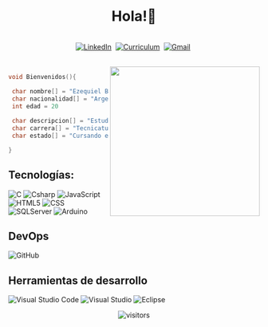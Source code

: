 <p>
  <h1 align="center"><b>Hola!👋</b></h1>
</p>



<p align="center">
<br>
<a href="https://www.linkedin.com/in/ezequielbamio/"><img src="https://img.shields.io/badge/linkedin-%230077B5.svg?&style=for-the-badge&logo=linkedin&logoColor=white" alt="LinkedIn" /></a>&nbsp;
<a href="https://drive.google.com/file/d/14lvs87J9qxsXk4NalTpTEdL4V6yuiSep/view"><img src="https://img.shields.io/badge/Curriculum-4EA94B.svg?&style=for-the-badge&logo=Google-Drive&logoColor=white" alt="Curriculum"/></a>&nbsp;
<a href="mailto:bamioezequielok@gmail.com?subject=Hola%20Ezequiel"><img src="https://img.shields.io/badge/gmail-%23D14836.svg?&style=for-the-badge&logo=gmail&logoColor=white" alt="Gmail"/></a>&nbsp;
</p>

<br>

<img align="right" width="300" src="https://raw.githubusercontent.com/MicaelliMedeiros/micaellimedeiros/master/image/computer-illustration.png" />

```c
void Bienvenidos(){

 char nombre[] = "Ezequiel Bamio"
 char nacionalidad[] = "Argentina"
 int edad = 20
 
 char descripcion[] = "Estudiante de la Universidad Tecnológica Nacional (FRA)."
 char carrera[] = "Tecnicatura Universitaria en Programación."
 char estado[] = "Cursando el 2do cuatrimetres."

}
```

## **Tecnologías:**  

  ![C](https://img.shields.io/badge/-C-333333?style=flat&logo=C%2B%2B&logoColor=00599C)
  ![Csharp](https://img.shields.io/badge/-Csharp-333333?style=flat&logo=Csharp&logoColor=7A49BF)
  ![JavaScript](https://img.shields.io/badge/-JavaScript-333333?style=flat&logo=javascript)
  ![HTML5](https://img.shields.io/badge/-HTML5-333333?style=flat&logo=HTML5)
  ![CSS](https://img.shields.io/badge/-CSS-333333?style=flat&logo=CSS3&logoColor=1572B6)
  ![SQLServer](https://img.shields.io/badge/-MicrosoftSQLServer-333333?style=flat&logo=MicrosoftSQLServer)
  ![Arduino](https://img.shields.io/badge/-arduino-333333?style=flat&logo=arduino)
  
## **DevOps**

  ![GitHub](https://img.shields.io/badge/-GitHub-333333?style=flat&logo=github)
  
## **Herramientas de desarrollo**

  ![Visual Studio Code](https://img.shields.io/badge/-Visual%20Studio%20Code-333333?style=flat&logo=visual-studio-code&logoColor=007ACC)
  ![Visual Studio](https://img.shields.io/badge/-Visual%20Studio-333333?style=flat&logo=visual-studio&logoColor=7A49BF)
  ![Eclipse](https://img.shields.io/badge/-Eclipse-333333?style=flat&logo=eclipse-ide&logoColor=2C2255)
  
  <p align="center">
    <img align="center" alt="visitors" src="https://gpvc.arturio.dev/EzequielBamio" />
</p>

